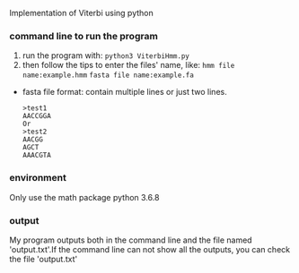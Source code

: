 Implementation of Viterbi using python

### command line to run the program 
1. run the program with: 
    ` python3 ViterbiHmm.py `
2. then follow the tips to enter the files' name, like:
    `hmm file name:example.hmm`
    `fasta file name:example.fa`
* fasta file format:
contain multiple lines or just two lines.
    ```
    >test1
    AACCGGA
    Or
    >test2
    AACGG
    AGCT
    AAACGTA
    ```

### environment 
Only use the math package
python 3.6.8

### output 
My program outputs both in the command line and the file named 'output.txt'.If the command line can not show all the outputs, you can check the file 'output.txt'